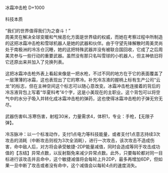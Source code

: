 <title>冰霜冲击枪</title>
<meta name="GENERATOR" content="WinCHM">
<meta http-equiv="Content-Type" content="text/html; charset=gb2312">
<br>
<br>冰霜冲击枪 D+1000
<br>
<br>科技本质
<br>
<br>“我们的世界值得我们为之奋斗！”
<br>周美灵在解决全球变暖和气候恶化方面是世界级的权威，而她在考察过程中所制造的这把冰霜冲击枪和雪球机器人是她的武器和伙伴。由于守望先锋解散时周美灵尚处于南极洲的冷冻仓沉睡，她的这把特殊武器并没有被联合国回收，它成了之后周美灵参与一些行动的重要武器。虽然没有那只名叫雪球的小机器人，但主神依旧将它还原出来并加入了兑换列表。
<br>
<br>这把冰霜冲击枪外表上看起来像是一把水枪，不过不同的地方在于它的表面覆盖了一层薄薄的冰霜，这也表现出了它的寒冷。补充冷冻液的握柄上标有生产公司“云龙”的标志，但在主神空间这个标志可以随心意改变。冰霜冲击枪连接着的背后的冷冻液背包上写着“华夏科考”4个字，这是小美现在的主职业。这个背包可以将空气中的水分子吸入并转化成冰霜冲击枪的弹药，这也使得冰霜冲击枪的子弹无穷无尽。
<br>
<br>武器伤害6L冻寒伤害，射程30米，力量需求4，体积1，专业：手枪，【无限子弹】。
<br>
<br>冷冻脉冲：以一个标准动作，支付1点电力等科技能量，或者支付1点意志持续3次攻击的消耗（中断攻击则视为3次全消耗），进行一次攻击，该次攻击不造成伤害，命中敌人后，对方将会承受敏捷-2DP能量减值，同时会造成等同于攻击成功值的【冻结】异常点数，以反射豁免来减少异常点数。此外，只要每轮都对同一目标进行该攻击并且命中，这个敏捷减值将会每轮上升2DP，最多再增加6DP，但如果一旦中断了攻击或者没有命中，这个减值会以每轮4点的速度消失。